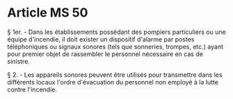 # Article MS 50

§ 1er. - Dans les établissements possédant des pompiers particuliers ou une équipe d'incendie, il doit exister un dispositif d'alarme par postes téléphoniques ou signaux sonores (tels que sonneries, trompes, etc.) ayant pour premier objet de rassembler le personnel nécessaire en cas de sinistre.

§ 2. - Les appareils sonores peuvent être utilisés pour transmettre dans les différents locaux l'ordre d'évacuation du personnel non employé à la lutte contre l'incendie.
